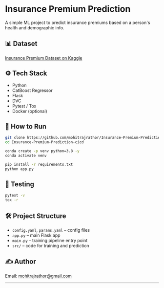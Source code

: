 # Insurance Premium Prediction

A simple ML project to predict insurance premiums based on a person's health and demographic info.

## 📊 Dataset

[Insurance Premium Dataset on Kaggle](https://www.kaggle.com/noordeen/insurance-premium-prediction)

## ⚙️ Tech Stack

- Python
- CatBoost Regressor
- Flask
- DVC
- Pytest / Tox
- Docker (optional)

## 🚀 How to Run

```bash
git clone https://github.com/mohitrajrathor/Insurance-Premium-Prediction-cicd.git
cd Insurance-Premium-Prediction-cicd

conda create -p venv python=3.8 -y
conda activate venv

pip install -r requirements.txt
python app.py
```

## 🧪 Testing

```bash
pytest -v
tox -r
```

## 🛠 Project Structure

* `config.yaml`, `params.yaml` – config files
* `app.py` – main Flask app
* `main.py` – training pipeline entry point
* `src/` – code for training and prediction

## ✍️ Author

Email: [mohitrajrathor@gmail.com](mailto:mohitrajrathor@gmail.com)

---
